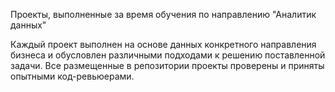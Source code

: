 Проекты, выполненные за время обучения по направлению "Аналитик данных" 

Каждый проект выполнен на основе данных конкретного направления бизнеса и обусловлен различными подходами к решению поставленной задачи.
Все размещенные в репозитории проекты проверены и приняты опытными код-ревьюерами.
